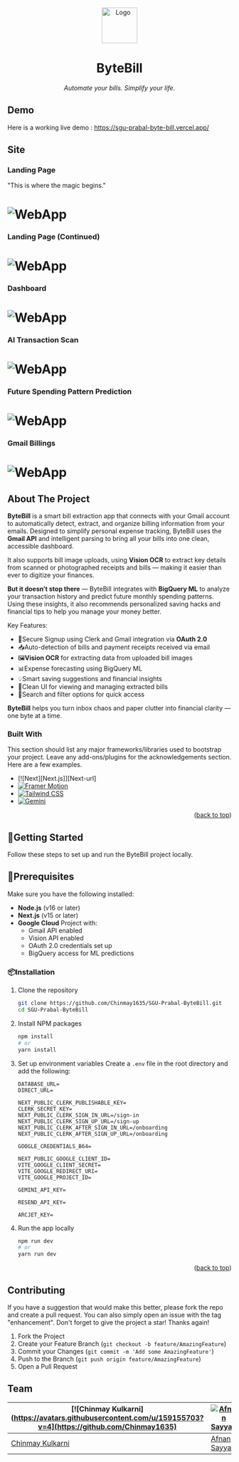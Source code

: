 <a id="readme-top"></a>


<!-- PROJECT LOGO -->
<br />
<div align="center">
  <a href="https://github.com/Chinmay1635/SGU-Prabal-ByteBill">
    <img src="https://afnan-001.github.io/deployed_images/minilogo.png" alt="Logo" width="80" height="80" align="center">
  </a>

  <h1 align="center">ByteBill</h3>

  <p align="center">
    <i>Automate your bills. Simplify your life.</i>
    <br />

</div>

## Demo
Here is a working live demo :  https://sgu-prabal-byte-bill.vercel.app/


## Site
### Landing Page
"This is where the magic begins."
# ![WebApp](https://afnan-001.github.io/deployed_images/landing_page.png)

### Landing Page (Continued)
# ![WebApp](https://afnan-001.github.io/deployed_images/landing_page2.png)

### Dashboard
# ![WebApp](https://afnan-001.github.io/deployed_images/dashboard.png)

### AI Transaction Scan
# ![WebApp](https://afnan-001.github.io/deployed_images/add_transaction.png)

### Future Spending Pattern Prediction
# ![WebApp](https://afnan-001.github.io/deployed_images/predict.png)

### Gmail Billings
# ![WebApp](https://afnan-001.github.io/deployed_images/gmail.png)



<!-- ABOUT THE PROJECT -->
## About The Project


**ByteBill** is a smart bill extraction app that connects with your Gmail account to automatically detect, extract, and organize billing information from your emails. Designed to simplify personal expense tracking, ByteBill uses the **Gmail API** and intelligent parsing to bring all your bills into one clean, accessible dashboard.

It also supports bill image uploads, using **Vision OCR** to extract key details from scanned or photographed receipts and bills — making it easier than ever to digitize your finances.

**But it doesn’t stop there** — ByteBill integrates with **BigQuery ML** to analyze your transaction history and predict future monthly spending patterns. Using these insights, it also recommends personalized saving hacks and financial tips to help you manage your money better.

Key Features:
* 🔐Secure Signup using Clerk and Gmail integration via **OAuth 2.0**
* 📥Auto-detection of bills and payment receipts received via email
* 🖼️**Vision OCR** for extracting data from uploaded bill images
* 📊Expense forecasting using BigQuery ML
* 💡Smart saving suggestions and financial insights
* 🧾Clean UI for viewing and managing extracted bills
* 🔎Search and filter options for quick access

**ByteBill** helps you turn inbox chaos and paper clutter into financial clarity — one byte at a time.


### Built With

This section should list any major frameworks/libraries used to bootstrap your project. Leave any add-ons/plugins for the acknowledgements section. Here are a few examples.

* [![Next][Next.js]][Next-url]
* [![Framer Motion](https://img.shields.io/badge/Framer%20motion-black?style=for-the-badge&logo=framer&logoColor=white)](https://www.framer.com/motion/")
* [![Tailwind CSS]()](https://tailwindcss.com/)
* [![Gemini](https://img.shields.io/badge/Gemini%20AI-4285F4?style=flat&logo=google&logoColor=white)](https://deepmind.google/technologies/gemini/)



<p align="right">(<a href="#readme-top">back to top</a>)</p>



<!-- GETTING STARTED -->
## 🚀Getting Started

Follow these steps to set up and run the ByteBill project locally.

## 🔧Prerequisites
Make sure you have the following installed:
* **Node.js** (v16 or later)
* **Next.js** (v15 or later)
* **Google Cloud** Project with:
  * Gmail API enabled
  * Vision API enabled
  * OAuth 2.0 credentials set up
  * BigQuery access for ML predictions



### 📦Installation


1. Clone the repository
   ```sh
   git clone https://github.com/Chinmay1635/SGU-Prabal-ByteBill.git
   cd SGU-Prabal-ByteBill
   ```
2. Install NPM packages
   ```sh
   npm install
   # or
   yarn install
   ```
3. Set up environment variables 
   Create a `.env` file in the root directory and add the following:

   ```env
   DATABASE_URL=
   DIRECT_URL=

   NEXT_PUBLIC_CLERK_PUBLISHABLE_KEY=
   CLERK_SECRET_KEY=
   NEXT_PUBLIC_CLERK_SIGN_IN_URL=/sign-in
   NEXT_PUBLIC_CLERK_SIGN_UP_URL=/sign-up
   NEXT_PUBLIC_CLERK_AFTER_SIGN_IN_URL=/onboarding
   NEXT_PUBLIC_CLERK_AFTER_SIGN_UP_URL=/onboarding

   GOOGLE_CREDENTIALS_B64=

   NEXT_PUBLIC_GOOGLE_CLIENT_ID=
   VITE_GOOGLE_CLIENT_SECRET=
   VITE_GOOGLE_REDIRECT_URI=
   VITE_GOOGLE_PROJECT_ID=

   GEMINI_API_KEY=

   RESEND_API_KEY=

   ARCJET_KEY=
   ```

4. Run the app locally
   ```sh
   npm run dev
   # or
   yarn run dev
   ```

<p align="right">(<a href="#readme-top">back to top</a>)</p>

<!-- CONTRIBUTING -->
## Contributing

If you have a suggestion that would make this better, please fork the repo and create a pull request. You can also simply open an issue with the tag "enhancement".
Don't forget to give the project a star! Thanks again!

1. Fork the Project
2. Create your Feature Branch (`git checkout -b feature/AmazingFeature`)
3. Commit your Changes (`git commit -m 'Add some AmazingFeature'`)
4. Push to the Branch (`git push origin feature/AmazingFeature`)
5. Open a Pull Request


## Team

[![Chinmay Kulkarni](https://avatars.githubusercontent.com/u/159155703?v=4](https://github.com/Chinmay1635)  | [![Afnan Sayyad](https://avatars.githubusercontent.com/u/152024018?v=4)](https://github.com/Afnan-001) | 
---|---
[Chinmay Kulkarni ](https://github.com/Chinmay1635) |[Afnan Sayyad](https://github.com/Afnan-001)


